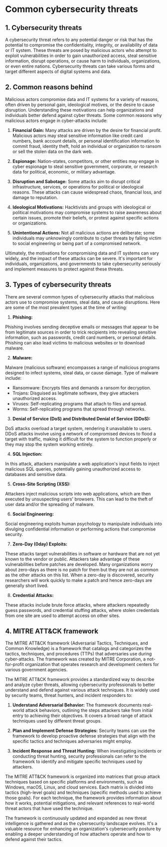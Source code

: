 # Common cybersecurity threats

## 1. Cybersecurity threats 
A cybersecurity threat refers to any potential danger or risk that has the potential to compromise the confidentiality, integrity, or availability of data or IT system. These threats are posed by malicious actors who attempt to exploit vulnerabilities in order to gain unauthorized access, steal sensitive information, disrupt operations, or cause harm to individuals, organizations, or even entire nations. Cybersecurity threats can take various forms and target different aspects of digital systems and data.


## 2. Common reasons behind
Malicious actors compromise data and IT systems for a variety of reasons, often driven by personal gain, ideological motives, or the desire to cause disruption. Understanding these motivations can help organizations and individuals better defend against cyber threats. Some common reasons why malicious actors engage in cyber-attacks include:

1. **Financial Gain:** Many attacks are driven by the desire for financial profit. Malicious actors may steal sensitive information like credit card numbers, bank account details, or personal identification information to commit fraud, identity theft, hold an individual or organization to ransom or sell the stolen data on the dark web.

2. **Espionage:** Nation-states, competitors, or other entities may engage in cyber espionage to steal sensitive government, corporate, or research data for political, economic, or military advantage.

3. **Disruption and Sabotage:** Some attacks aim to disrupt critical infrastructure, services, or operations for political or ideological reasons. These attacks can cause widespread chaos, financial loss, and damage to reputation.

4. **Ideological Motivations:** Hacktivists and groups with ideological or political motivations may compromise systems to raise awareness about certain issues, promote their beliefs, or protest against specific actions or organizations.

5. **Unintentional Actions:** Not all malicious actions are deliberate; some individuals may unknowingly contribute to cyber threats by falling victim to social engineering or being part of a compromised network.

Ultimately, the motivations for compromising data and IT systems can vary widely, and the impact of these attacks can be severe. It's important for individuals, organizations, and governments to take cybersecurity seriously and implement measures to protect against these threats.


## 3. Types of cybersecurity threats
There are several common types of cybersecurity attacks that malicious actors use to compromise systems, steal data, and cause disruptions. Here are some of the most prevalent types at the time of writing:

1. **Phishing:**

Phishing involves sending deceptive emails or messages that appear to be from legitimate sources in order to trick recipients into revealing sensitive information, such as passwords, credit card numbers, or personal details. Phishing can also lead victims to malicious websites or to download malware.

2. **Malware:**

Malware (malicious software) encompasses a range of malicious programs designed to infect systems, steal data, or cause damage. Type of malware include:
- Ransomware: Encrypts files and demands a ransom for decryption.
- Trojans: Disguised as legitimate software, they give attackers unauthorized access.
- Viruses: Self-replicating programs that attach to files and spread.
- Worms: Self-replicating programs that spread through networks.

3. **Denial of Service (DoS) and Distributed Denial of Service (DDoS):**

DoS attacks overload a target system, rendering it unavailable to users. DDoS attacks involve using a network of compromised devices to flood a target with traffic, making it difficult for the system to function properly or they may stop the system working entirely.

4. **SQL Injection:**

In this attack, attackers manipulate a web application's input fields to inject malicious SQL queries, potentially gaining unauthorized access to databases and sensitive data.

5. **Cross-Site Scripting (XSS):**

Attackers inject malicious scripts into web applications, which are then executed by unsuspecting users' browsers. This can lead to the theft of user data and/or the spreading of malware.

6. **Social Engineering:**

Social engineering exploits human psychology to manipulate individuals into divulging confidential information or performing actions that compromise security.

7. **Zero-Day (0day) Exploits:**

These attacks target vulnerabilities in software or hardware that are not yet known to the vendor or public. Attackers take advantage of these vulnerabilities before patches are developed. Many organizations worry about zero-days as there is no patch for them but they are not as common as the other attacks on this list. When a zero-day is discovered, security researchers will work quickly to make a patch and hence zero-days are generally short lived.

8. **Credential Attacks:**

These attacks include brute force attacks, where attackers repeatedly guess passwords, and credential stuffing attacks, where stolen credentials from one site are used to attempt access on other sites.


## 4. MITRE ATT&CK framework
The MITRE ATT&CK framework (Adversarial Tactics, Techniques, and Common Knowledge) is a framework that catalogs and categorizes the tactics, techniques, and procedures (TTPs) that adversaries use during cyber-attacks. The framework was created by MITRE Corporation, a not-for-profit organization that operates research and development centers for various government agencies.

The MITRE ATT&CK framework provides a standardized way to describe and analyze cyber threats, allowing cybersecurity professionals to better understand and defend against various attack techniques. It is widely used by security teams, threat hunters, and incident responders to:

1. **Understand Adversarial Behavior:** The framework documents real-world attack behaviors, outlining the steps attackers take from initial entry to achieving their objectives. It covers a broad range of attack techniques used by different threat groups.
   
2. **Plan and Implement Defense Strategies:** Security teams can use the framework to develop proactive defense strategies that align with the specific tactics and techniques adversaries might employ.

3. **Incident Response and Threat Hunting:** When investigating incidents or conducting threat hunting, security professionals can refer to the framework to identify and mitigate specific techniques used by attackers.

The MITRE ATT&CK framework is organized into matrices that group attack techniques based on specific platforms and environments, such as Windows, macOS, Linux, and cloud services. Each matrix is divided into tactics (high-level goals) and techniques (specific methods used to achieve those goals). For each technique, the framework provides information about how it works, potential mitigations, and relevant references to real-world threat actors that have used the technique.

The framework is continuously updated and expanded as new threat intelligence is gathered and as the cybersecurity landscape evolves. It's a valuable resource for enhancing an organization's cybersecurity posture by enabling a deeper understanding of how attachers operate and how to defend against their tactics.
